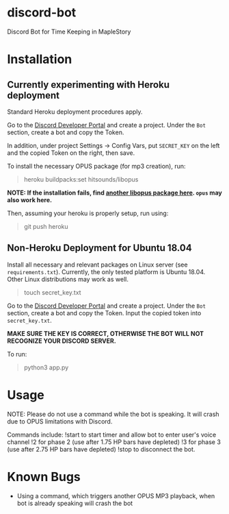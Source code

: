 # discord-bot
Discord Bot for Time Keeping in MapleStory

# Installation
## Currently experimenting with Heroku deployment
Standard Heroku deployment procedures apply.

Go to the [Discord Developer Portal](https://discordapp.com/developers/applications/) and create a project.
Under the `Bot` section, create a bot and copy the Token.

In addition, under project Settings -> Config Vars, put `SECRET_KEY` on the left and the copied Token on the right, then save.

To install the necessary OPUS package (for mp3 creation), run:
> heroku buildpacks:set hitsounds/libopus

**NOTE: If the installation fails, find [another libopus package here](https://elements.heroku.com/search/buildpacks?q=libopus). `opus` may also work here.**

Then, assuming your heroku is properly setup, run using:
> git push heroku

## Non-Heroku Deployment for Ubuntu 18.04
Install all necessary and relevant packages on Linux server (see `requirements.txt`). 
Currently, the only tested platform is Ubuntu 18.04. Other Linux distributions may work as well.

> touch secret_key.txt

Go to the [Discord Developer Portal](https://discordapp.com/developers/applications/) and create a project.
Under the `Bot` section, create a bot and copy the Token.
Input the copied token into `secret_key.txt`.

**MAKE SURE THE KEY IS CORRECT, OTHERWISE THE BOT WILL NOT RECOGNIZE YOUR DISCORD SERVER.**

To run:
> python3 app.py

# Usage
NOTE: Please do not use a command while the bot is speaking. It will crash due to OPUS limitations with Discord.

Commands include:
!start to start timer and allow bot to enter user's voice channel
!2 for phase 2 (use after 1.75 HP bars have depleted)
!3 for phase 3 (use after 2.75 HP bars have depleted)
!stop to disconnect the bot.

# Known Bugs
- Using a command, which triggers another OPUS MP3 playback, when bot is already speaking will crash the bot
